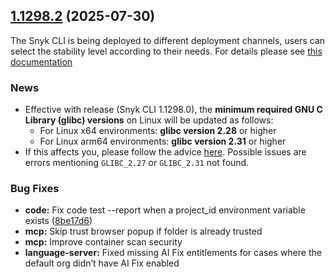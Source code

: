 ## [1.1298.2](https://github.com/snyk/snyk/compare/v1.1298.1...v1.1298.2) (2025-07-30)

The Snyk CLI is being deployed to different deployment channels, users can select the stability level according to their needs. For details please see [this documentation](https://docs.snyk.io/snyk-cli/releases-and-channels-for-the-snyk-cli)

### News

* Effective with release (Snyk CLI 1.1298.0), the **minimum required GNU C Library (glibc) versions** on Linux will be updated as follows:
    * For Linux x64 environments: **glibc version 2.28** or higher
    * For Linux arm64 environments: **glibc version 2.31** or higher
* If this affects you, please follow the advice [here](https://updates.snyk.io/upcoming-changes-to-snyk-cli-glibc-requirements-for-linux-environments-316315). Possible issues are errors mentioning `GLIBC_2.27` or `GLIBC_2.31` not found.

### Bug Fixes

* **code:** Fix code test --report when a project_id environment variable exists ([8be17d6](https://github.com/snyk/cli/commit/8be17d6580fe3a41ba7d9337662116f10f596742))
* **mcp:** Skip trust browser popup if folder is already trusted
* **mcp:** Improve container scan security
* **language-server:** Fixed missing AI Fix entitlements for cases where the default org didn’t have AI Fix enabled
